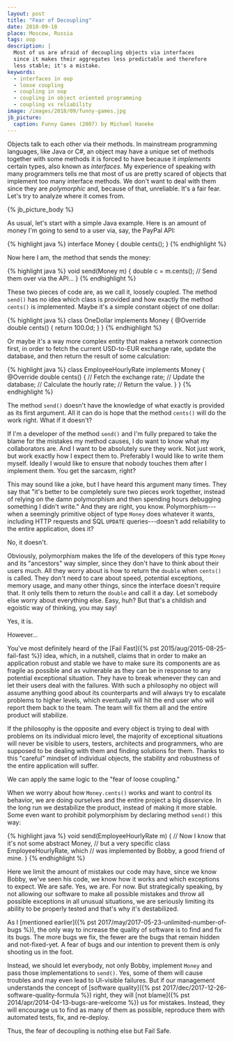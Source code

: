 ```yaml
---
layout: post
title: "Fear of Decoupling"
date: 2018-09-18
place: Moscow, Russia
tags: oop
description: |
  Most of us are afraid of decoupling objects via interfaces
  since it makes their aggregates less predictable and therefore
  less stable; it's a mistake.
keywords:
  - interfaces in oop
  - loose coupling
  - coupling in oop
  - coupling in object oriented programming
  - coupling vs reliability
image: /images/2018/09/funny-games.jpg
jb_picture:
  caption: Funny Games (2007) by Michael Haneke
---
```


Objects talk to each other via their methods. In mainstream programming
languages, like Java or C#, an object may have a unique set of methods
together with some methods it is forced to have because it _implements_ certain types,
also known as _interfaces_. My experience of speaking with many programmers
tells me that most of us are pretty scared of objects that implement too
many interface methods. We don't want to deal with them since they
are _polymorphic_ and, because of that, unreliable.
It's a fair fear. Let's try to analyze where it comes from.

<!--more-->

{% jb_picture_body %}

As usual, let's start with a simple Java example. Here is an amount of money
I'm going to send to a user via, say, the PayPal API:

{% highlight java %}
interface Money {
  double cents();
}
{% endhighlight %}

Now here I am, the method that sends the money:

{% highlight java %}
void send(Money m) {
  double c = m.cents();
  // Send them over via the API...
}
{% endhighlight %}

These two pieces of code are, as we call it, loosely coupled. The method
`send()` has no idea which class is provided and how exactly the method
`cents()` is implemented. Maybe it's a simple constant object of one dollar:

{% highlight java %}
class OneDollar implements Money {
  @Override
  double cents() {
    return 100.0d;
  }
}
{% endhighlight %}

Or maybe it's a way more complex entity that makes a network connection first,
in order to fetch the current USD-to-EUR exchange rate, update the database,
and then return the result of some calculation:

{% highlight java %}
class EmployeeHourlyRate implements Money {
  @Override
  double cents() {
    // Fetch the exchange rate;
    // Update the database;
    // Calculate the hourly rate;
    // Return the value.
  }
}
{% endhighlight %}

The method `send()` doesn't have the knowledge of what exactly is provided
as its first argument. All it can do is hope that the method `cents()` will
do the work right. What if it doesn't?

If I'm a developer of the method `send()` and I'm fully prepared to take the
blame for the mistakes my method causes, I do want to know what my collaborators are.
And I want to be absolutely sure they work. Not just work, but work exactly how I expect
them to. Preferably I would like to write them myself. Ideally
I would like to ensure that nobody touches them after I implement them. You get
the sarcasm, right?

This may sound like a joke, but I have heard this argument many times. They say
that "it's better to be completely sure two pieces work together, instead of
relying on the damn polymorphism and then spending hours debugging something
I didn't write." And they are right, you know. Polymorphism---when
a seemingly primitive object of type `Money` does whatever it wants, including
HTTP requests and SQL `UPDATE` queries---doesn't add reliability to the entire
application, does it?

No, it doesn't.

Obviously, polymorphism makes the life of the developers of this type `Money` and its
"ancestors" way simpler, since they don't have to think about their users much.
All they worry about is how to return the `double` when `cents()` is called.
They don't need to care about speed, potential exceptions, memory usage,
and many other things, since the interface doesn't require that. It only
tells them to return the `double` and call it a day. Let somebody else
worry about everything else. Easy, huh? But that's a childish and egoistic way
of thinking, you may say!

Yes, it is.

However...

You've most definitely heard of the [Fail Fast]({% pst 2015/aug/2015-08-25-fail-fast %}) idea,
which, in a nutshell, claims that in order to make an application robust
and stable we have to make sure its components are as fragile as possible and
as vulnerable as they can be in response to any potential exceptional situation.
They have to break whenever they can and let their users deal with the failures.
With such a philosophy no object will assume anything good about its counterparts
and will always try to escalate problems to higher levels, which eventually will
hit the end user who will report them back to the team. The team will fix them
all and the entire product will stabilize.

If the philosophy is the opposite and every object is trying to deal with
problems on its individual micro level, the majority of exceptional situations
will never be visible to users, testers, architects and programmers, who are
supposed to be dealing with them and finding solutions for them. Thanks to this
"careful" mindset of individual objects, the stability and robustness of the
entire application will suffer.

We can apply the same logic to the "fear of loose coupling."

When we worry about how `Money.cents()` works and want to control its behavior,
we are doing ourselves and the entire project a big disservice. In the long run
we destabilize the product, instead of making it more stable. Some even
want to prohibit polymorphism by declaring method `send()` this way:

{% highlight java %}
void send(EmployeeHourlyRate m) {
  // Now I know that it's not some abstract Money,
  // but a very specific class EmployeeHourlyRate, which
  // was implemented by Bobby, a good friend of mine.
}
{% endhighlight %}

Here we limit the amount of mistakes our code may have, since we know Bobby,
we've seen his code, we know how it works and which exceptions to expect.
We are safe. Yes, we are. For now. But strategically speaking, by not
allowing our software to make all possible mistakes and throw all possible
exceptions in all unusual situations, we are seriously limiting its ability
to be properly tested and that's why it's destabilized.

As I [mentioned earlier]({% pst 2017/may/2017-05-23-unlimited-number-of-bugs %}),
the only way to increase the quality of software is to find and fix its bugs.
The more bugs we fix, the fewer are the bugs that remain hidden and not-fixed-yet. A fear
of bugs and our intention to prevent them is only shooting us in the foot.

Instead, we should let everybody, not only Bobby, implement `Money` and pass
those implementations to `send()`. Yes, some of them will cause troubles
and may even lead to UI-visible failures. But if our management understands
the concept of [software quality]({% pst 2017/dec/2017-12-26-software-quality-formula %})
right, they will [not blame]({% pst 2014/apr/2014-04-13-bugs-are-welcome %}) us for mistakes.
Instead, they will encourage us to find as many of them as possible,
reproduce them with automated tests, fix, and re-deploy.

Thus, the fear of decoupling is nothing else but Fail Safe.
